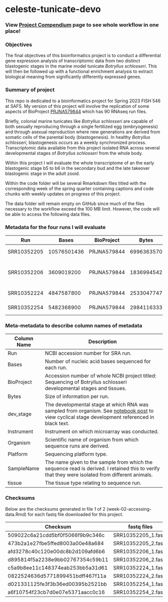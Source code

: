 # celeste-tunicate-devo

### View [Project Compendium](https://rpubs.com/cvaldi/1040648) page to see whole workflow in one place!


### Objectives
The final objectives of this bioinformatics project is to conduct a differential gene expression analysis of transcriptomic data from two distinct blastogenic stages in the marine model tunicate *Botryllus schlosseri*. This will then be followed up with a functional enrichment analysis to extract biological meaning from significantly differently expressed genes.

### Summary of project
This repo is dedicated to a bioinformatics project for Spring 2023 FISH 546 at SAFS. My version of this project will involve the replication of some aspects of BioProject [PRJNA579844](https://www.ncbi.nlm.nih.gov/bioproject/PRJNA579844) which has 90 RNAseq run files.

Briefly, colonial marine tunicates like *Botryllus schlosseri* are capable of both sexually reproducing through a single fertilized egg (embryogenesis) and through asexual reproduction where new generations are derived from somatic cells of the parental body (blastogenesis). In healthy *Botryllus schlosseri*, blastogenesis occurs as a weekly synchronized process. Transcriptomic data available from this project isolated RNA across several developmental stages of *Botryllus schlosseri* from the whole body.

Within this project I will evaluate the whole transcriptome of an the early blastogenic stage b5 to b6 in the secondary bud and the late takeover blastogenic stage in the adult zooid.

Within the code folder will be several Rmarkdown files titled with the corresponding week of the spring quarter containing captions and code chunks with weekly updates on progress of this project.

The data folder will remain empty on GitHub since much of the files necessary to the workflow exceed the 100 MB limit. However, the code will be able to access the following data files.

### Metadata for the four runs I will evaluate

| Run         | Bases       | BioProject  | Bytes      | dev_stage | Instrument  | Isolate                          | Organism             | Platform | Sample Name                            | TISSUE       |
|-----|-----|-----|-----|-----|-----|-----|-----|-----|-----|-----|
| SRR10352205 | 10576501436 | PRJNA579844 | 6996363570 | b5-b6     | NextSeq 500 | 5491b.2                          | Botryllus schlosseri | ILLUMINA | HISeq-Sample_3411_IL2574-4             | whole system |
| SRR10352206 | 3609019200  | PRJNA579844 | 1836994542 | b5-b6     | NextSeq 500 | 944a x BYd196.6-4.180 + 5869\*-2 | Botryllus schlosseri | ILLUMINA | 4017_944axbyd196_stageC1to2_SecBud     | whole system |
| SRR10352224 | 4847587800  | PRJNA579844 | 2533047747 | TO        | NextSeq 500 | Sc109e.109                       | Botryllus schlosseri | ILLUMINA | 3902_Sc109e_olds_zooid_D\_early_mid_kp | whole system |
| SRR10352254 | 5482368900  | PRJNA579844 | 2984116333 | TO        | NextSeq 500 | Sc109e.113                       | Botryllus schlosseri | ILLUMINA | 3890_Sc109e_old_zooid_D\_mid_Late_kp   | whole system |

### Meta-metadata to describe column names of metadata

| Column Name | Description                                                                                                                                                                                                 |
|-------------|-----------------------------------------------------------|
| Run         | NCBI accession number for SRA run.                                                                                                                                                                          |
| Bases       | Number of nucleic acid bases sequenced for each run.                                                                                                                                                        |
| BioProject  | Accession number of whole NCBI project titled: Sequencing of Botryllus schlosseri developmental stages and tissues.                                                                                         |
| Bytes       | Size of information per run.                                                                                                                                                                                |
| dev_stage   | The developmental stage at which RNA was sampled from organism. See [notebook post](https://valeste.github.io/2023-04-07-Devo-Bsc/) to view cyclical stage development referenced in black text. |
| Instrument  | Instrument on which microarray was conducted.                                                                                                                                                               |
| Organism    | Scientific name of organism from which sequence runs are derived.                                                                                                                                           |
| Platform    | Sequencing platform type.                                                                                                                                                                                   |
| SampleName  |  The name given to the sample from which the sequence read is derived. I retained this to verify that they were isolated from different animals.                                                            |
| tissue      | The tissue type relating to sequence run.                                                                                                                                                                   |

### Checksums

Below are the checksums generated in file 1 of 2 (week-02-accessing-data.Rmd) for each fastq file downloaded for this project.

| Checksum                         | fastq files         |
|----------------------------------|---------------------|
| 509022c6a21cdd5bf0f5066f9b9c346c | SRR10352205_1.fastq |
| 473b2a1e27fbe5ffed8003a00e48a684 | SRR10352205_2.fastq |
| afd3278c40c120e00dc8b2d109afd6b6 | SRR10352206_1.fastq |
| d895814f5a2238e9bb02767354c59b11 | SRR10352206_2.fastq |
| c5a9b8ee11c148374eab253bb5a31d61 | SRR10352224_1.fastq |
| 0822524636d5771899451bdff467f11a | SRR10352224_2.fastq |
| d021331125fe3f3b36ed00395b2521bb | SRR10352254_1.fastq |
| a6f10754f23cb7d0e07e5371aacc0c16 | SRR10352254_2.fastq |

